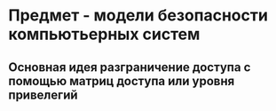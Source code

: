 # Предмет - модели безопасности компьютьерных систем
## Основная идея разграничение доступа с помощью матриц доступа или уровня привелегий
